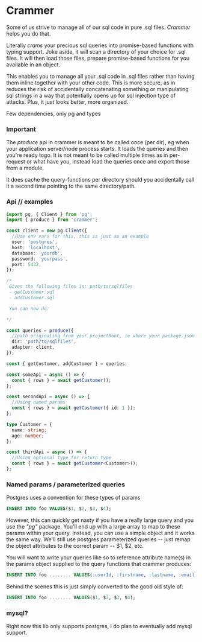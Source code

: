 # Crammer

Some of us strive to manage all of our sql code in pure .sql files. _Crammer_ helps you do that.

Literally _crams_ your precious sql queries into promise-based functions with typing support.
Joke aside, it will scan a directory of your choice for .sql files. It will then load those
files, prepare promise-based functions for you available in an object.

This enables you to manage all your .sql code in .sql files rather than having them inline
together with your other code. This is more secure, as in reduces the risk of accidentally
concatenating something or manipulating sql strings in a way that potentially opens up
for sql injection type of attacks. Plus, it just looks better, more organized.

Few dependencies, only pg and types

### Important

The _produce_ api in crammer is meant to be called once (per dir), eg when your application server/node process starts. It
loads the queries and then you're ready togo. It is not meant to be called multiple times as
in per-request or what have you, instead load the queries once and export those from a module.

It does cache the query-functions per directory should you accidentally call it a second time pointing
to the same directory/path.

### Api // examples

```ts
import pg, { Client } from 'pg';
import { produce } from 'crammer';

const client = new pg.Client({
  //Use env vars for this, this is just as an example
  user: 'postgres',
  host: 'localhost',
  database: 'yourdb',
  password: 'yourpass',
  port: 5432,
});

/*
 Given the following files in: path/to/sqlfiles
 - getCustomer.sql
 - addCustomer.sql

 You can now do:

*/

const queries = produce({
  //path originating from your projectRoot, ie where your package.json is
  dir: 'path/to/sqlfiles',
  adapter: client,
});

const { getCustomer, addCustomer } = queries;

const someApi = async () => {
  const { rows } = await getCustomer();
};

const secondApi = async () => {
  //Using named params
  const { rows } = await getCustomer({ id: 1 });
};

type Customer = {
  name: string;
  age: number;
};

const thirdApi = async () => {
  //Using optional type for return type
  const { rows } = await getCustomer<Customer>();
};
```

### Named params / parameterized queries

Postgres uses a convention for these types of params

```sql
INSERT INTO foo VALUES($1, $2, $3, $4);
```

However, this can quickly get nasty if you have a really large query and you use
the _"pg"_ package. You'll end up with a large array to map to these params
within your query. Instead, you can use a simple object and it works the same way.
We'll still use postgres parameterized queries -- just remap the object attributes to
the correct param -- $1, $2, etc.

You will want to write your queries like so to reference attribute name(s) in the params object
supplied to the query functions that crammer produces:

```sql
INSERT INTO foo ........ VALUES(:userId, :firstname, :lastname, :email);
```

Behind the scenes this is just simply converted to the good old style of:

```sql
INSERT INTO foo ........ VALUES($1, $2, $3, $4);
```

### mysql?

Right now this lib only supports postgres, I do plan to eventually add mysql support.
